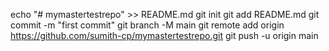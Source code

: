 echo "# mymastertestrepo" >> README.md
git init
git add README.md
git commit -m "first commit"
git branch -M main
git remote add origin https://github.com/sumith-cp/mymastertestrepo.git
git push -u origin main
                
